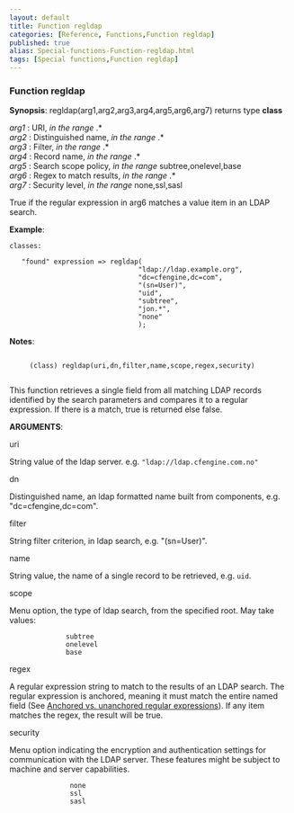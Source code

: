 ```yaml
---
layout: default
title: Function regldap
categories: [Reference, Functions,Function regldap]
published: true
alias: Special-functions-Function-regldap.html
tags: [Special functions,Function regldap]
---
```


### Function regldap

**Synopsis**: regldap(arg1,arg2,arg3,arg4,arg5,arg6,arg7) returns type
**class**

  
 *arg1* : URI, *in the range* .\*   
 *arg2* : Distinguished name, *in the range* .\*   
 *arg3* : Filter, *in the range* .\*   
 *arg4* : Record name, *in the range* .\*   
 *arg5* : Search scope policy, *in the range* subtree,onelevel,base   
 *arg6* : Regex to match results, *in the range* .\*   
 *arg7* : Security level, *in the range* none,ssl,sasl   

True if the regular expression in arg6 matches a value item in an LDAP
search.

**Example**:  
   

```cf3
classes:

   "found" expression => regldap(
                                "ldap://ldap.example.org",
                                "dc=cfengine,dc=com",
                                "(sn=User)",
                                "uid",
                                "subtree",
                                "jon.*",
                                "none"
                                );
```

**Notes**:  
   

```cf3
     
     (class) regldap(uri,dn,filter,name,scope,regex,security)
     
```

This function retrieves a single field from all matching LDAP records
identified by the search parameters and compares it to a regular
expression. If there is a match, true is returned else false.

**ARGUMENTS**:

uri

String value of the ldap server. e.g. `"ldap://ldap.cfengine.com.no"`   

dn

Distinguished name, an ldap formatted name built from components, e.g.
"dc=cfengine,dc=com".   

filter

String filter criterion, in ldap search, e.g. "(sn=User)".   

name

String value, the name of a single record to be retrieved, e.g. `uid`.
  

scope

Menu option, the type of ldap search, from the specified root. May take
values:

```cf3
              subtree
              onelevel
              base
```

  

regex

A regular expression string to match to the results of an LDAP search.
The regular expression is anchored, meaning it must match the entire
named field (See [Anchored vs. unanchored regular
expressions](#Anchored-vs_002e-unanchored-regular-expressions)). If any
item matches the regex, the result will be true.   

security

Menu option indicating the encryption and authentication settings for
communication with the LDAP server. These features might be subject to
machine and server capabilities.

```cf3
               none
               ssl
               sasl
```
